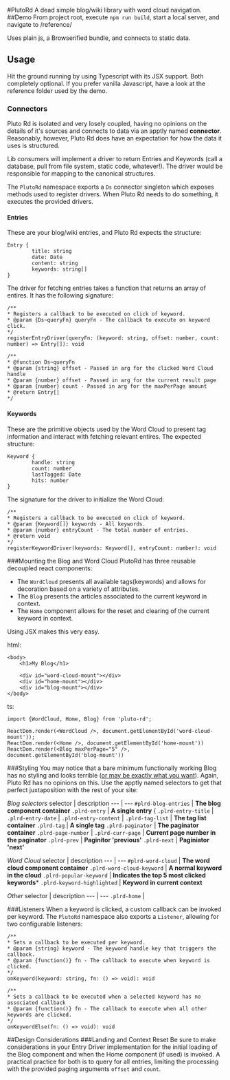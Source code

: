 #PlutoRd
A dead simple blog/wiki library with word cloud navigation.
##Demo
From project root, execute `npm run build`, start a local server, and navigate to /reference/

Uses plain js, a Browserified bundle, and connects to static data.

## Usage
Hit the ground running by using Typescript with its JSX support.  Both completely optional.  If you prefer vanilla Javascript, have a look at the reference folder used by the demo.  

### Connectors
Pluto Rd is isolated and very losely coupled, having no opinions on the details of it's sources and connects to data via an apptly named **connector**.  Reasonably, however, Pluto Rd does have an expectation for how the data it uses is structured.

Lib consumers will implement a driver to return Entries and Keywords (call a database, pull from file system, static code, whatever!).  The driver would be responsible for mapping to the canonical structures.

The `PlutoRd` namespace exports a `Ds` connector singleton which exposes methods used to register drivers.  When Pluto Rd needs to do something, it executes the provided drivers.  
#### Entries
These are your blog/wiki entries, and Pluto Rd expects the structure:
```
Entry {
        title: string
        date: Date
        content: string
        keywords: string[]
}
```
The driver for fetching entries takes a function that returns an array of entires.  It has the following signature:
```
/**
* Registers a callback to be executed on click of keyword.
* @param {Ds~queryFn} queryFn - The callback to execute on keyword click. 
*/
registerEntryDriver(queryFn: (keyword: string, offset: number, count: number) => Entry[]): void

/**
* @function Ds~queryFn
* @param {string} offset - Passed in arg for the clicked Word Cloud handle 
* @param {number} offset - Passed in arg for the current result page
* @param {number} count - Passed in arg for the maxPerPage amount
* @return Entry[]
*/
```
#### Keywords
These are the primitive objects used by the Word Cloud to present tag information and interact with fetching relevant entires.  The expected structure:
```
Keyword {
        handle: string
        count: number
        lastTagged: Date
        hits: number
}
```
The signature for the driver to initialize the Word Cloud:
```
/**
* Registers a callback to be executed on click of keyword.
* @param {Keyword[]} keywords - All keywords.
* @param {number} entryCount - The total number of entries.
* @return void 
*/
registerKeywordDriver(keywords: Keyword[], entryCount: number): void
```
###Mounting the Blog and Word Cloud
PlutoRd has three reusable decoupled react components:
* The `WordCloud` presents all available tags(keywords) and allows for decoration based on a variety of attributes.
* The `Blog` presents the articles associated to the current keyword in context.
* The `Home` component allows for the reset and clearing of the current keyword in context.

Using JSX makes this very easy.

html:
```
<body>
	<h1>My Blog</h1>

	<div id="word-cloud-mount"></div>
	<div id="home-mount"></div>
	<div id="blog-mount"></div>
</body>
```

ts:
```
import {WordCloud, Home, Blog} from 'pluto-rd';

ReactDom.render(<WordCloud />, document.getElementById('word-cloud-mount'));
ReactDom.render(<Home />, document.getElementById('home-mount'))
ReactDom.render(<Blog maxPerPage="5" />, document.getElementById('blog-mount'))
```

###Styling
You may notice that a bare minimum functionally working Blog has no styling and looks terrible ([or may be exactly what you want](http://motherfuckingwebsite.com/)).  Again, Pluto Rd has no opinions on this.  Use the apptly named selectors to get that perfect juxtaposition with the rest of your site:

*Blog selectors*
selector | description
--- | ---
`#plrd-blog-entries` | **The blog component container**
`.plrd-entry` | **A single entry** {
`.plrd-entry-title` | 
`.plrd-entry-date` | 
`.plrd-entry-content` | 
`.plrd-tag-list` | **The tag list container**
`.plrd-tag` | **A single tag**
`.plrd-paginator` | **The paginator container**
`.plrd-page-number` | 
`.plrd-curr-page` | **Current page number in the paginator**
`.plrd-prev` | **Paginitor 'previous'**
`.plrd-next` | **Paginiator 'next'**

*Word Cloud*
selector | description
--- | ---
`#plrd-word-cloud` | **The word cloud component container**
`.plrd-word-cloud-keyword` | **A normal keyword in the cloud**
`.plrd-popular-keyword` | **Indicates the top 5 most clicked keywords***
`.plrd-keyword-highlighted` | **Keyword in current context**

*Other*
selector | description
--- | ---
`.plrd-home` | 

###Listeners
When a keyword is clicked, a custom callback can be invoked per keyword.  The `PlutoRd` namespace also exports a `Listener`, allowing for two configurable listeners:
```
/**
* Sets a callback to be executed per keyword.
* @param {string} keyword - The keyword handle key that triggers the callback.
* @param {function()} fn - The callback to execute when keyword is clicked. 
*/
onKeyword(keyword: string, fn: () => void): void

/**
* Sets a callback to be executed when a selected keyword has no associated callback
* @param {function()} fn - The callback to execute when all other keywords are clicked. 
*/
onKeywordElse(fn: () => void): void
```

##Design Considerations
###Landing and Context Reset
Be sure to make considerations in your Entry Driver implementation for the initial loading of the Blog component and when the Home component (if used) is invoked.  A practical practice for both is to query for all entries, limiting the processing with the provided paging arguments `offset` and `count`.


